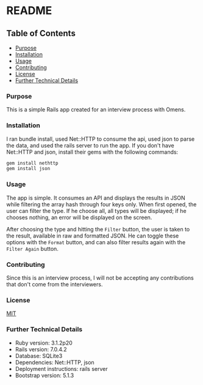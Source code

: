 # README

## Table of Contents

- [Purpose](#purpose)
- [Installation](#installation)
- [Usage](#usage)
- [Contributing](#contributing)
- [License](#license)
- [Further Technical Details](#further-technical-details)

### Purpose

This is a simple Rails app created for an interview process with Omens.

### Installation

I ran bundle install, used Net::HTTP to consume the api, used json to parse the data, and used the rails server to run the app. If you don't have Net::HTTP and json, install their gems with the following commands:

  ```bash
  gem install nethttp
  gem install json
  ```

### Usage

The app is simple. It consumes an API and displays the results in JSON while filtering the array hash through four keys only. When first opened, the user can filter the type. If he choose all, all types will be displayed; if he chooses nothing, an error will be displayed on the screen.

After choosing the type and hitting the `Filter` button, the user is taken to the result, available in raw and formatted JSON. He can toggle these options with the `Format` button, and can also filter results again with the `Filter Again` button.

### Contributing

Since this is an interview process, I will not be accepting any contributions that don't come from the interviewers.

### License

[MIT](https://choosealicense.com/licenses/mit/)

### Further Technical Details

- Ruby version: 3.1.2p20
- Rails version: 7.0.4.2
- Database: SQLite3
- Dependencies: Net::HTTP, json
- Deployment instructions: rails server
- Bootstrap version: 5.1.3

